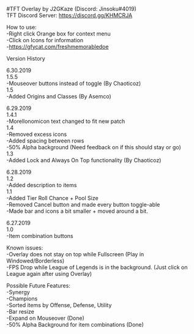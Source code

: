 #TFT Overlay by J2GKaze (Discord: Jinsoku#4019)  
 TFT Discord Server: https://discord.gg/KHMCRJA

How to use:  
  -Right click Orange box for context menu  
  -Click on Icons for information  
  -https://gfycat.com/freshmemorabledoe

Version History

6.30.2019   
1.5.5  
  -Mouseover buttons instead of toggle (By Chaoticoz)   
1.5  
  -Added Origins and Classes (By Asemco)  
  
6.29.2019   
1.4.1  
  -Morellonomicon text changed to fit new patch   
1.4  
  -Removed excess icons    
  -Added spacing between rows    
  -50% Alpha background (Need feedback on if this should stay or go)    
1.3  
  -Added Lock and Always On Top functionality (By Chaoticoz)  

6.28.2019  
1.2  
  -Added description to items  
1.1   
  -Added Tier Roll Chance + Pool Size  
  -Removed Cancel button and made every button toggle-able  
  -Made bar and icons a bit smaller + moved around a bit.  

6.27.2019  
1.0  
  -Item combination buttons  

Known issues:  
  -Overlay does not stay on top while Fullscreen (Play in Windowed/Borderless)  
  -FPS Drop while League of Legends is in the background. (Just click on League again after using Overlay)  

Possible Future Features:  
  -Synergy  
  -Champions  
  -Sorted items by Offense, Defense, Utility  
  -Bar resize  
  -Expand on Mouseover (Done)   
  -50% Alpha Background for item combinations (Done)  

